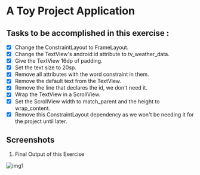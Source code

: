 # A Toy Project Application

## Tasks to be accomplished in this exercise :
- [x] Change the ConstraintLayout to FrameLayout.
- [x] Change the TextView's android:id attribute to tv_weather_data.
- [x] Give the TextView 16dp of padding.
- [x] Set the text size to 20sp.
- [x] Remove all attributes with the word constraint in them.
- [x] Remove the default text from the TextView.
- [x] Remove the line that declares the id, we don't need it.
- [x] Wrap the TextView in a ScrollView.
- [x] Set the ScrollView width to match_parent and the height to wrap_content.
- [x] Remove this ConstraintLayout dependency as we won't be needing it for the project until later.

## Screenshots
1. Final Output of this Exercise

![img1](https://github.com/kuluruvineeth/ToyProject/blob/exercise1/Screenshots/img.png)